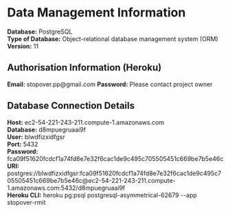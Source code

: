 # Data Management Information

**Database:** PostgreSQL  
**Type of Database:** Object-relational database management system (ORM)  
**Version:** 11  

## Authorisation Information (Heroku)
**Email:** stopover.pp@<span></span>gmail.com
**Password:** Please contact project owner

## Database Connection Details
**Host:** ec2-54-221-243-211.compute-1.amazonaws.com  
**Database:** d8mpuegruaai9f  
**User:** blwdfizxidfgsr  
**Port:** 5432  
**Password:** fca09f51620fcdcf1a74fd8e7e32f6cac1de9c495c705505451c669be7b5e46c  
**URI:** postgres://blwdfizxidfgsr:fca09f51620fcdcf1a74fd8e7e32f6cac1de9c495c705505451c669be7b5e46c@<span></span>ec2-54-221-243-211.compute-1.amazonaws.com:5432/d8mpuegruaai9f  
**Heroku CLI:** heroku pg:psql postgresql-asymmetrical-62679 --app stopover-rmit